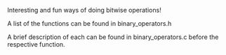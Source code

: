 Interesting and fun ways of doing bitwise operations!

A list of the functions can be found in binary_operators.h

A brief description of each can be found in binary_operators.c
before the respective function.